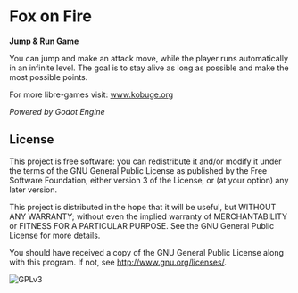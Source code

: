 Fox on Fire
===========

**Jump & Run Game**

You can jump and make an attack move, while the player runs automatically in an infinite level. The goal is to stay alive as long as possible and make the most possible points.

For more libre-games visit:
www.kobuge.org

*Powered by Godot Engine*

License
-------

This project is free software: you can redistribute it and/or modify
it under the terms of the GNU General Public License as published by
the Free Software Foundation, either version 3 of the License, or
(at your option) any later version.

This project is distributed in the hope that it will be useful,
but WITHOUT ANY WARRANTY; without even the implied warranty of
MERCHANTABILITY or FITNESS FOR A PARTICULAR PURPOSE.  See the
GNU General Public License for more details.

You should have received a copy of the GNU General Public License
along with this program.  If not, see <http://www.gnu.org/licenses/>.

![GPLv3](http://www.gnu.org/graphics/gplv3-127x51.png)
